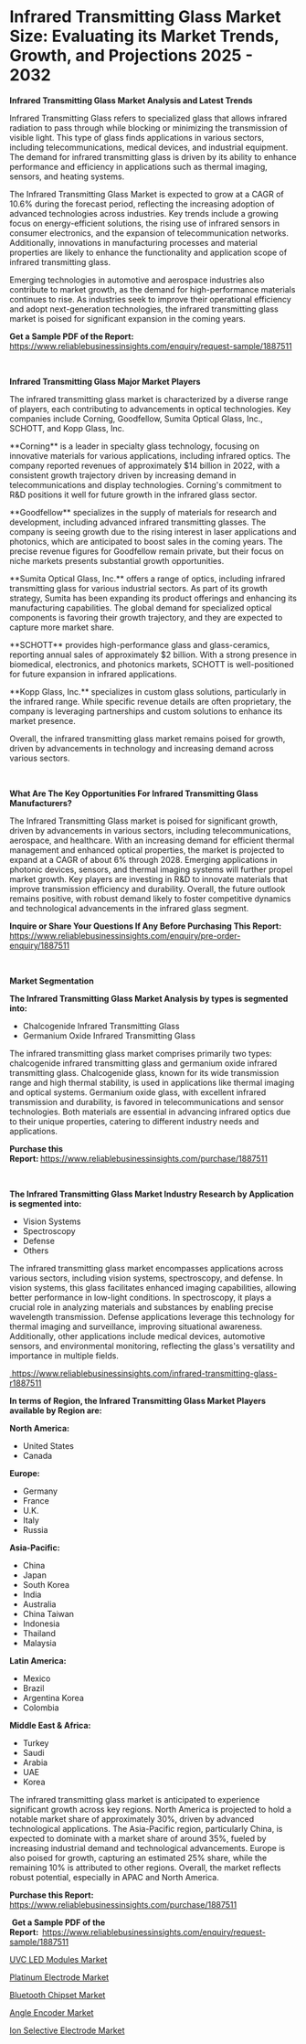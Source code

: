 <p><h1>Infrared Transmitting Glass Market Size: Evaluating its Market Trends, Growth, and Projections 2025 - 2032</h1></p><p><strong>Infrared Transmitting Glass Market Analysis and Latest Trends</strong></p>
<p><p>Infrared Transmitting Glass refers to specialized glass that allows infrared radiation to pass through while blocking or minimizing the transmission of visible light. This type of glass finds applications in various sectors, including telecommunications, medical devices, and industrial equipment. The demand for infrared transmitting glass is driven by its ability to enhance performance and efficiency in applications such as thermal imaging, sensors, and heating systems.</p><p>The Infrared Transmitting Glass Market is expected to grow at a CAGR of 10.6% during the forecast period, reflecting the increasing adoption of advanced technologies across industries. Key trends include a growing focus on energy-efficient solutions, the rising use of infrared sensors in consumer electronics, and the expansion of telecommunication networks. Additionally, innovations in manufacturing processes and material properties are likely to enhance the functionality and application scope of infrared transmitting glass. </p><p>Emerging technologies in automotive and aerospace industries also contribute to market growth, as the demand for high-performance materials continues to rise. As industries seek to improve their operational efficiency and adopt next-generation technologies, the infrared transmitting glass market is poised for significant expansion in the coming years.</p></p>
<p><strong>Get a Sample PDF of the Report:&nbsp;</strong> <a href="https://www.reliablebusinessinsights.com/enquiry/request-sample/1887511?utm_campaign=1877&utm_medium=2&utm_source=Github&utm_content=ia&utm_term=11022025&utm_id=infrared-transmitting-glass">https://www.reliablebusinessinsights.com/enquiry/request-sample/1887511</a></p>
<p>&nbsp;</p>
<p><strong>Infrared Transmitting Glass Major Market Players</strong></p>
<p><p>The infrared transmitting glass market is characterized by a diverse range of players, each contributing to advancements in optical technologies. Key companies include Corning, Goodfellow, Sumita Optical Glass, Inc., SCHOTT, and Kopp Glass, Inc.</p><p>**Corning** is a leader in specialty glass technology, focusing on innovative materials for various applications, including infrared optics. The company reported revenues of approximately $14 billion in 2022, with a consistent growth trajectory driven by increasing demand in telecommunications and display technologies. Corning's commitment to R&D positions it well for future growth in the infrared glass sector.</p><p>**Goodfellow** specializes in the supply of materials for research and development, including advanced infrared transmitting glasses. The company is seeing growth due to the rising interest in laser applications and photonics, which are anticipated to boost sales in the coming years. The precise revenue figures for Goodfellow remain private, but their focus on niche markets presents substantial growth opportunities.</p><p>**Sumita Optical Glass, Inc.** offers a range of optics, including infrared transmitting glass for various industrial sectors. As part of its growth strategy, Sumita has been expanding its product offerings and enhancing its manufacturing capabilities. The global demand for specialized optical components is favoring their growth trajectory, and they are expected to capture more market share.</p><p>**SCHOTT** provides high-performance glass and glass-ceramics, reporting annual sales of approximately $2 billion. With a strong presence in biomedical, electronics, and photonics markets, SCHOTT is well-positioned for future expansion in infrared applications.</p><p>**Kopp Glass, Inc.** specializes in custom glass solutions, particularly in the infrared range. While specific revenue details are often proprietary, the company is leveraging partnerships and custom solutions to enhance its market presence.</p><p>Overall, the infrared transmitting glass market remains poised for growth, driven by advancements in technology and increasing demand across various sectors.</p></p>
<p>&nbsp;</p>
<p><strong>What Are The Key Opportunities For Infrared Transmitting Glass Manufacturers?</strong></p>
<p><p>The Infrared Transmitting Glass market is poised for significant growth, driven by advancements in various sectors, including telecommunications, aerospace, and healthcare. With an increasing demand for efficient thermal management and enhanced optical properties, the market is projected to expand at a CAGR of about 6% through 2028. Emerging applications in photonic devices, sensors, and thermal imaging systems will further propel market growth. Key players are investing in R&D to innovate materials that improve transmission efficiency and durability. Overall, the future outlook remains positive, with robust demand likely to foster competitive dynamics and technological advancements in the infrared glass segment.</p></p>
<p><strong>Inquire or Share Your Questions If Any Before Purchasing This Report:</strong> <a href="https://www.reliablebusinessinsights.com/enquiry/pre-order-enquiry/1887511?utm_campaign=1877&utm_medium=2&utm_source=Github&utm_content=ia&utm_term=11022025&utm_id=infrared-transmitting-glass">https://www.reliablebusinessinsights.com/enquiry/pre-order-enquiry/1887511</a></p>
<p>&nbsp;</p>
<p><strong>Market Segmentation</strong></p>
<p><strong>The Infrared Transmitting Glass Market Analysis by types is segmented into:</strong></p>
<p><ul><li>Chalcogenide Infrared Transmitting Glass</li><li>Germanium Oxide Infrared Transmitting Glass</li></ul></p>
<p><p>The infrared transmitting glass market comprises primarily two types: chalcogenide infrared transmitting glass and germanium oxide infrared transmitting glass. Chalcogenide glass, known for its wide transmission range and high thermal stability, is used in applications like thermal imaging and optical systems. Germanium oxide glass, with excellent infrared transmission and durability, is favored in telecommunications and sensor technologies. Both materials are essential in advancing infrared optics due to their unique properties, catering to different industry needs and applications.</p></p>
<p><strong>Purchase this Report:&nbsp;</strong><a href="https://www.reliablebusinessinsights.com/purchase/1887511?utm_campaign=1877&utm_medium=2&utm_source=Github&utm_content=ia&utm_term=11022025&utm_id=infrared-transmitting-glass">https://www.reliablebusinessinsights.com/purchase/1887511</a></p>
<p>&nbsp;</p>
<p><strong>The Infrared Transmitting Glass Market Industry Research by Application is segmented into:</strong></p>
<p><ul><li>Vision Systems</li><li>Spectroscopy</li><li>Defense</li><li>Others</li></ul></p>
<p><p>The infrared transmitting glass market encompasses applications across various sectors, including vision systems, spectroscopy, and defense. In vision systems, this glass facilitates enhanced imaging capabilities, allowing better performance in low-light conditions. In spectroscopy, it plays a crucial role in analyzing materials and substances by enabling precise wavelength transmission. Defense applications leverage this technology for thermal imaging and surveillance, improving situational awareness. Additionally, other applications include medical devices, automotive sensors, and environmental monitoring, reflecting the glass's versatility and importance in multiple fields.</p></p>
<p><a href="https://www.reliablebusinessinsights.com/infrared-transmitting-glass-r1887511?utm_campaign=1877&utm_medium=2&utm_source=Github&utm_content=ia&utm_term=11022025&utm_id=infrared-transmitting-glass">&nbsp;https://www.reliablebusinessinsights.com/infrared-transmitting-glass-r1887511</a></p>
<p><strong>In terms of Region, the Infrared Transmitting Glass Market Players available by Region are:</strong></p>
<p>
    <p> <strong> North America: </strong>
        <ul>
            <li>United States</li>
            <li>Canada</li>
        </ul>
        </p> 
    <p> <strong> Europe: </strong>
        <ul>
            <li>Germany</li>
            <li>France</li>
            <li>U.K.</li>
            <li>Italy</li>
            <li>Russia</li>
        </ul>
        </p> 
    <p> <strong> Asia-Pacific: </strong>
        <ul>
            <li>China</li>
            <li>Japan</li>
            <li>South Korea</li>
            <li>India</li>
            <li>Australia</li>
            <li>China Taiwan</li>
            <li>Indonesia</li>
            <li>Thailand</li>
            <li>Malaysia</li>
        </ul>
        </p> 
    <p> <strong> Latin America: </strong>
        <ul>
            <li>Mexico</li>
            <li>Brazil</li>
            <li>Argentina Korea</li>
            <li>Colombia</li>
        </ul>
        </p> 
    <p> <strong> Middle East & Africa: </strong>
        <ul>
            <li>Turkey</li>
            <li>Saudi</li>
            <li>Arabia</li>
            <li>UAE</li>
            <li>Korea</li>
        </ul>
    </p>
    </p>
<p><p>The infrared transmitting glass market is anticipated to experience significant growth across key regions. North America is projected to hold a notable market share of approximately 30%, driven by advanced technological applications. The Asia-Pacific region, particularly China, is expected to dominate with a market share of around 35%, fueled by increasing industrial demand and technological advancements. Europe is also poised for growth, capturing an estimated 25% share, while the remaining 10% is attributed to other regions. Overall, the market reflects robust potential, especially in APAC and North America.</p></p>
<p><strong>Purchase this Report: </strong><a href="https://www.reliablebusinessinsights.com/purchase/1887511?utm_campaign=1877&utm_medium=2&utm_source=Github&utm_content=ia&utm_term=11022025&utm_id=infrared-transmitting-glass">https://www.reliablebusinessinsights.com/purchase/1887511</a></p>
<p>&nbsp;<strong>Get a Sample PDF of the Report:&nbsp;&nbsp;</strong><a href="https://www.reliablebusinessinsights.com/enquiry/request-sample/1887511?utm_campaign=1877&utm_medium=2&utm_source=Github&utm_content=ia&utm_term=11022025&utm_id=infrared-transmitting-glass">https://www.reliablebusinessinsights.com/enquiry/request-sample/1887511</a></p>
<p><strong></strong></p>
<p><p><a href="https://github.com/anggigpps/Market-Research-Report-List-1/blob/main/uvc-led-modules-market.md?utm_campaign=1877&utm_medium=2&utm_source=Github&utm_content=ia&utm_term=11022025&utm_id=infrared-transmitting-glass">UVC LED Modules Market</a></p><p><a href="https://github.com/msiyahhonzo46/Market-Research-Report-List-1/blob/main/platinum-electrode-market.md?utm_campaign=1877&utm_medium=2&utm_source=Github&utm_content=ia&utm_term=11022025&utm_id=infrared-transmitting-glass">Platinum Electrode Market</a></p><p><a href="https://github.com/mohmodsiason/Market-Research-Report-List-1/blob/main/bluetooth-chipset-market.md?utm_campaign=1877&utm_medium=2&utm_source=Github&utm_content=ia&utm_term=11022025&utm_id=infrared-transmitting-glass">Bluetooth Chipset Market</a></p><p><a href="https://github.com/saoneubeh8/Market-Research-Report-List-1/blob/main/angle-encoder-market.md?utm_campaign=1877&utm_medium=2&utm_source=Github&utm_content=ia&utm_term=11022025&utm_id=infrared-transmitting-glass">Angle Encoder Market</a></p><p><a href="https://github.com/mbilliekralc/Market-Research-Report-List-1/blob/main/ion-selective-electrode-market.md?utm_campaign=1877&utm_medium=2&utm_source=Github&utm_content=ia&utm_term=11022025&utm_id=infrared-transmitting-glass">Ion Selective Electrode Market</a></p></p>